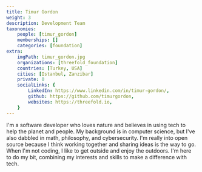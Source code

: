```yaml
---
title: Timur Gordon
weight: 3
description: Development Team
taxonomies:
    people: [timur_gordon]
    memberships: []
    categories: [foundation]
extra:
    imgPath: timur_gordon.jpg
    organizations: [threefold_foundation]
    countries: [Turkey, USA]
    cities: [Istanbul, Zanzibar]
    private: 0
    socialLinks: {
        LinkedIn: https://www.linkedin.com/in/timur-gordon/,
        github: https://github.com/timurgordon,
        websites: https://threefold.io,
    }
---
```


I'm a software developer who loves nature and believes in using tech to help the planet and people. My background is in computer science, but I've also dabbled in math, philosophy, and cybersecurity. I'm really into open source because I think working together and sharing ideas is the way to go. When I'm not coding, I like to get outside and enjoy the outdoors. I'm here to do my bit, combining my interests and skills to make a difference with tech.